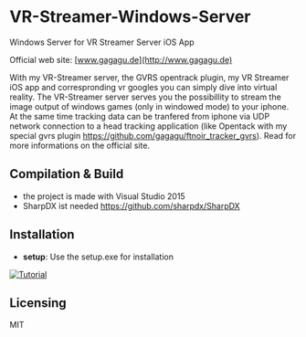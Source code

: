 # VR-Streamer-Windows-Server
Windows Server for VR Streamer Server iOS App

Official web site: [www.gagagu.de](http://www.gagagu.de)

With my VR-Streamer server, the GVRS opentrack plugin, my VR Streamer iOS app and correspronding vr googles you can simply dive into virtual reality. 
The VR-Streamer server serves you the possibillity to stream the image output of windows games (only in windowed mode) 
to your iphone. At the same time tracking data can be tranfered from iphone via UDP network connection to a 
head tracking application (like Opentack with my special gvrs plugin https://github.com/gagagu/ftnoir_tracker_gvrs). Read for more informations on the official site.

## Compilation & Build
- the project is made with Visual Studio 2015
- SharpDX ist needed https://github.com/sharpdx/SharpDX

## Installation
- **setup**: Use the setup.exe for installation

[![Tutorial](http://img.youtube.com/vi/-m5gF1zoQ90/0.jpg)](http://www.youtube.com/watch?v=-m5gF1zoQ90 "Tutorial")

## Licensing
 
MIT
